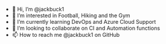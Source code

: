 - 👋 Hi, I’m @jackbuck1
- 👀 I’m interested in Football, Hiking and the Gym
- 🌱 I’m currently learning DevOps and Azure Cloud Support
- 💞️ I’m looking to collaborate on CI and Automation functions
- 📫 How to reach me @jackbuck1 on GitHub

<!---
jackbuck1/jackbuck1 is a ✨ special ✨ repository because its `README.md` (this file) appears on your GitHub profile.
You can click the Preview link to take a look at your changes.
--->

